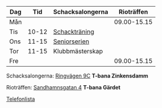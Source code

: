 | Dag | Tid | Schacksalongerna                        | Rioträffen  |
|-----|-----|-----------------------------------------|-------------|
| Mån |     |                                         | 09.00-15.15 |
| Tis |10-12| [Schackträning](Schackträning)          |             |
| Ons |11-15| [Seniorserien](Seniorserien)            |             |
| Tor |11-15| Klubbmästerskap                         |             |
| Fre |     |                                         | 09.00-15.15 |

Schacksalongerna:
[Ringvägen 9C](https://goo.gl/maps/QvjjjhTWNoS3iQt66) **T-bana Zinkensdamm**

Rioträffen:
[Sandhamnsgatan 4](https://maps.app.goo.gl/QcKuataRc74koJP39) **T-bana Gärdet** 

[Telefonlista](HTM/Telefon.pdf)
 